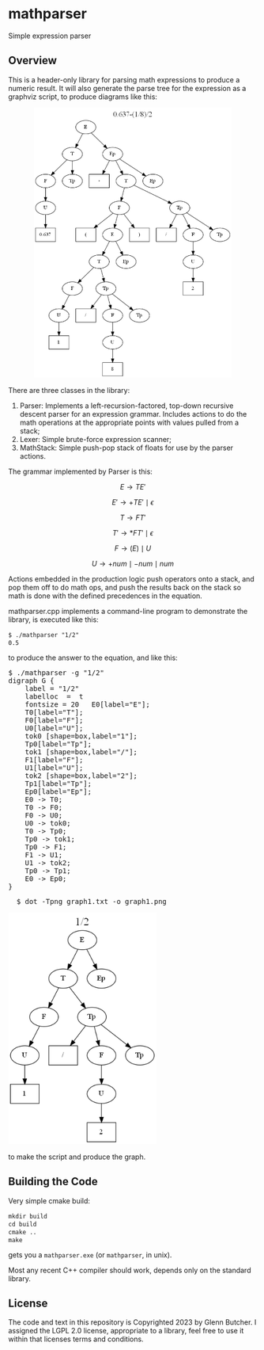 # mathparser
Simple expression parser

## Overview
This is a header-only library for parsing math expressions to produce a numeric result.  It will also generate the parse tree for the expression as a graphviz script, to produce diagrams like this:

<p align="center"><img src=graph.png width=400></p>

There are three classes in the library:
1. Parser: Implements a left-recursion-factored, top-down recursive descent parser for an expression grammar.  Includes actions to do the math operations at the appropriate points with values pulled from a stack;
2. Lexer: Simple brute-force expression scanner;
3. MathStack: Simple push-pop stack of floats for use by the parser actions.

The grammar implemented by Parser is this:

$$ E \to T E' $$

$$ E' \to + T E' \mid  \epsilon $$

$$ T \to F T' $$

$$ T' \to * F T' \mid  \epsilon $$

$$ F  \to ( E ) \mid  U $$

$$ U  \to + num \mid - num \mid  num $$

Actions embedded in the production logic push operators onto a stack, and pop them off to do math ops, and push the results back on the stack so math is done with the defined precedences in the equation.

mathparser.cpp implements a command-line program to demonstrate the library, is executed like this:

    $ ./mathparser "1/2" 
    0.5

to produce the answer to the equation, and like this:

<pre>
$ ./mathparser -g "1/2"
digraph G {
    label = "1/2"
    labelloc  =  t
    fontsize = 20   E0[label="E"];
    T0[label="T"];
    F0[label="F"];
    U0[label="U"];
    tok0 [shape=box,label="1"];
    Tp0[label="Tp"];
    tok1 [shape=box,label="/"];
    F1[label="F"];
    U1[label="U"];
    tok2 [shape=box,label="2"];
    Tp1[label="Tp"];
    Ep0[label="Ep"];
    E0 -> T0;
    T0 -> F0;
    F0 -> U0;
    U0 -> tok0;
    T0 -> Tp0;
    Tp0 -> tok1;
    Tp0 -> F1;
    F1 -> U1;
    U1 -> tok2;
    Tp0 -> Tp1;
    E0 -> Ep0;
}
</pre>
    
<pre>
  $ dot -Tpng graph1.txt -o graph1.png
</pre>
    
<img src="graph1.png" width="300" />

to make the script and produce the graph.

## Building the Code

Very simple cmake build:

    mkdir build
    cd build
    cmake ..
    make

gets you a ```mathparser.exe``` (or ```mathparser```, in unix).

Most any recent C++ compiler should work, depends only on the standard library.

## License

The code and text in this repository is Copyrighted 2023 by Glenn Butcher.  I assigned the LGPL 2.0 license, appropriate to a library, feel free to use it within that licenses terms and conditions.



 



